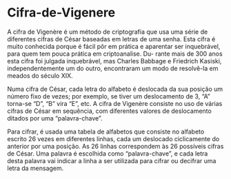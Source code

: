 # Cifra-de-Vigenere
A cifra de Vigenère é um método de criptografia que usa uma série de diferentes cifras
de César baseadas em letras de uma senha. Esta cifra é muito conhecida porque é fácil pôr
em prática e aparentar ser inquebrável, para quem tem pouca prática em criptoanalise. Du-
rante mais de 300 anos esta cifra foi julgada inquebrável, mas Charles Babbage e Friedrich
Kasiski, independentemente um do outro, encontraram um modo de resolvê-la em meados
do século XIX.

Numa cifra de César, cada letra do alfabeto é deslocada da sua posição um número fixo de
vezes; por exemplo, se tiver um deslocamento de 3, “A” torna-se “D”, “B” vira “E”, etc.
A cifra de Vigenère consiste no uso de várias cifras de César em sequência, com diferentes
valores de deslocamento ditados por uma “palavra-chave”.

Para cifrar, é usada uma tabela de alfabetos que consiste no alfabeto escrito 26 vezes em
diferentes linhas, cada um deslocado ciclicamente do anterior por uma posição. As 26 linhas
correspondem às 26 possı́veis cifras de César. Uma palavra é escolhida como “palavra-chave”,
e cada letra desta palavra vai indicar a linha a ser utilizada para cifrar ou decifrar uma letra
da mensagem.

